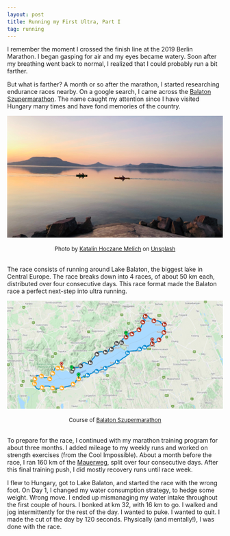 ```yaml
---
layout: post
title: Running my First Ultra, Part I
tag: running
---
```


I remember the moment I crossed the finish line at the 2019 Berlin Marathon. I began gasping for air and my eyes became watery. Soon after my breathing went back to normal, I realized that I could probably run a bit farther.   

But what is farther? A month or so after the marathon, I started researching endurance races nearby.  On a google search, I came across the [Balaton Szupermarathon](https://balatonsupermarathon.runinbudapest.com/13th-lake-balaton-supermarathon/). The name caught my attention since I have visited Hungary many times and have fond memories of the country.  

![](/asset/picture/2020-10-27-first-ultra-1-img02.jpg)

<font size="-1"><center><span>Photo by <a href="https://unsplash.com/@hoczika?utm_source=unsplash&amp;utm_medium=referral&amp;utm_content=creditCopyText">Katalin Hoczane Melich</a> on <a href="https://unsplash.com/s/photos/balaton?utm_source=unsplash&amp;utm_medium=referral&amp;utm_content=creditCopyText">Unsplash</a></span></center></font>
<br>
 
The race consists of running around Lake Balaton, the biggest lake in Central Europe. The race breaks down into 4 races, of about 50 km each, distributed over four consecutive days. This race format made the Balaton race a perfect next-step into ultra running.  

![](/asset/screenshot/2020-10-27-first-ultra-1-img01.png)

<font size="-1"><center><span>Course of <a href="https://www.google.com/maps/d/viewer?mid=17SHqsNRVI7auHHLb3setZCzzcGAc9oIn&ll=46.881044167690284%2C17.707253079861403&z=10">Balaton Szupermarathon</a></span></center></font>
<br>


To prepare for the race, I continued with my marathon training program for about three months. I added mileage to my weekly runs and worked on strength exercises (from the Cool Impossible). About a month before the race, I ran 160 km of the [Mauerweg](https://www.komoot.com/tour/78555721), split over four consecutive days. After this final training push, I did mostly recovery runs until race week.   

I flew to Hungary, got to Lake Balaton, and started the race with the wrong foot. On Day 1, I changed my water consumption strategy, to hedge some weight. Wrong move. I ended up mismanaging my water intake throughout the first couple of hours. I bonked at km 32, with 16 km to go. I walked and jog intermittently for the rest of the day. I wanted to puke. I wanted to quit. I made the cut of the day by 120 seconds.  Physically (and mentally!), I was done with the race. 

 